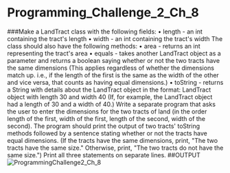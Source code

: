 # Programming_Challenge_2_Ch_8
###Make a LandTract class with the following fields:  • length - an int containing the tract's length • width - an int containing the tract's width  The class should also have the following methods:  • area - returns an int representing the tract's area • equals - takes another LandTract object as a parameter and returns a boolean saying whether or not the two tracts have the same dimensions (This applies regardless of whether the dimensions match up. i.e., if the length of the first is the same as the width of the other and vice versa, that counts as having equal dimensions.) • toString - returns a String with details about the LandTract object in the format: LandTract object with length 30 and width 40 (If, for example, the LandTract object had a length of 30 and a width of 40.)  Write a separate program that asks the user to enter the dimensions for the two tracts of land (in the order length of the first, width of the first, length of the second, width of the second). The program should print the output of two tracts' toString methods followed by a sentence stating whether or not the tracts have equal dimensions. (If the tracts have the same dimensions, print, "The two tracts have the same size." Otherwise, print, "The two tracts do not have the same size.") Print all three statements on separate lines.
##OUTPUT
![ProgrammingChallenge2_Ch_8](https://user-images.githubusercontent.com/75389946/111388202-4026f780-8685-11eb-8bf1-e128a098732b.jpg)
